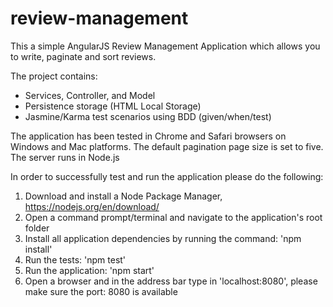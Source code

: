 # review-management

This a simple AngularJS Review Management Application which allows you to write, paginate and sort reviews.

The project contains:
- Services, Controller, and Model 
- Persistence storage (HTML Local Storage)
- Jasmine/Karma test scenarios using BDD (given/when/test) 

The application has been tested in Chrome and Safari browsers on Windows and Mac platforms.
The default pagination page size is set to five. The server runs in Node.js

In order to successfully test and run the application please do the following:

1) Download and install a Node Package Manager, https://nodejs.org/en/download/
2) Open a command prompt/terminal and navigate to the application's root folder
3) Install all application dependencies by running the command: 'npm install'
4) Run the tests: 'npm test'
5) Run the application: 'npm start'
6) Open a browser and in the address bar type in 'localhost:8080', please make sure the port: 8080 is available
